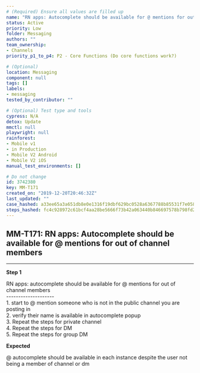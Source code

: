 ```yaml
---
# (Required) Ensure all values are filled up
name: "RN apps: Autocomplete should be available for @ mentions for out of channel members"
status: Active
priority: Low
folder: Messaging
authors: ""
team_ownership:
- Channels
priority_p1_to_p4: P2 - Core Functions (Do core functions work?)

# (Optional)
location: Messaging
component: null
tags: []
labels:
- messaging
tested_by_contributor: ""

# (Optional) Test type and tools
cypress: N/A
detox: Update
mmctl: null
playwright: null
rainforest:
- Mobile v1
- in Production
- Mobile V2 Android
- Mobile V2 iOS
manual_test_environments: []

# Do not change
id: 3742380
key: MM-T171
created_on: "2019-12-20T20:46:32Z"
last_updated: ""
case_hashed: a33ee65a3a651db8e0e1316f19dbf629bc0528a6367788b85531f7e058ca25b18381ae079eb50bba9fedc54541953df0
steps_hashed: fc4c928972c61bcf4aa28be5666f73b42a063440b846697578b798fd2a060c2d4b7a69b41d36f6832e4298acbdab6d29
---
```


<!-- (Auto-generated) Based on frontmatter's "key" and "name" -->

## MM-T171: RN apps: Autocomplete should be available for @ mentions for out of channel members

---

**Step 1**

RN apps: autocomplete should be available for @ mentions for out of channel members\
\--------------------\
1\. start to @ mention someone who is not in the public channel you are posting in\
2\. verify their name is available in autocomplete popup\
3\. Repeat the steps for private channel\
4\. Repeat the steps for DM\
5\. Repeat the steps for group DM

**Expected**

@ autocomplete should be available in each instance despite the user not being a member of channel or dm

